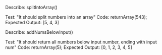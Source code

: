 Describe: splitIntoArray()

Test: "It should split numbers into an array"
Code: returnArray(543);
Expected Output: [5, 4, 3]

Describe: addNumsBelowInput()

Test: "It should return all numbers below input number, ending with input num"
Code: returnArray(5);
Expected Output: [0, 1, 2, 3, 4, 5]
